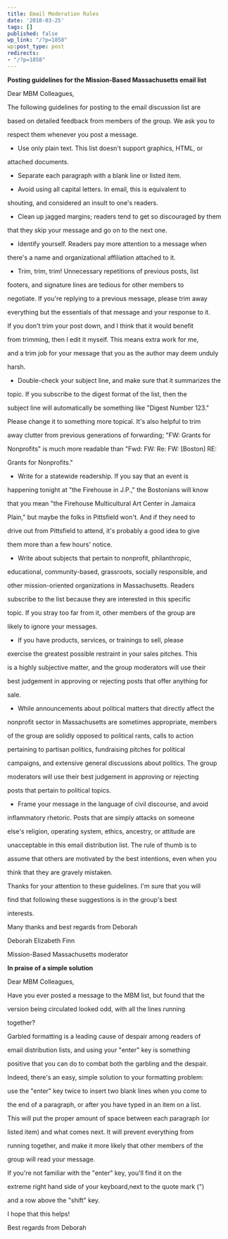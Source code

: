 ```yaml
---
title: Email Moderation Rules
date: '2010-03-25'
tags: []
published: false
wp_link: "/?p=1858"
wp:post_type: post
redirects:
- "/?p=1858"
---
```


**Posting guidelines for the Mission-Based Massachusetts email list**

Dear MBM Colleagues,

The following guidelines for posting to the email discussion list are

based on detailed feedback from members of the group. We ask you to

respect them whenever you post a message.

- Use only plain text. This list doesn't support graphics, HTML, or

attached documents.

- Separate each paragraph with a blank line or listed item.

- Avoid using all capital letters. In email, this is equivalent to

shouting, and considered an insult to one's readers.

- Clean up jagged margins; readers tend to get so discouraged by them

that they skip your message and go on to the next one.

- Identify yourself. Readers pay more attention to a message when

there's a name and organizational affiliation attached to it.

- Trim, trim, trim! Unnecessary repetitions of previous posts, list

footers, and signature lines are tedious for other members to

negotiate. If you're replying to a previous message, please trim away

everything but the essentials of that message and your response to it.

If you don't trim your post down, and I think that it would benefit

from trimming, then I edit it myself. This means extra work for me,

and a trim job for your message that you as the author may deem unduly

harsh.

- Double-check your subject line, and make sure that it summarizes the

topic. If you subscribe to the digest format of the list, then the

subject line will automatically be something like "Digest Number 123."

Please change it to something more topical. It's also helpful to trim

away clutter from previous generations of forwarding; "FW: Grants for

Nonprofits" is much more readable than "Fwd: FW: Re: FW: [Boston] RE:

Grants for Nonprofits."

- Write for a statewide readership. If you say that an event is

happening tonight at "the Firehouse in J.P.," the Bostonians will know

that you mean "the Firehouse Multicultural Art Center in Jamaica

Plain," but maybe the folks in Pittsfield won't. And if they need to

drive out from Pittsfield to attend, it's probably a good idea to give

them more than a few hours' notice.

- Write about subjects that pertain to nonprofit, philanthropic,

educational, community-based, grassroots, socially responsible, and

other mission-oriented organizations in Massachusetts. Readers

subscribe to the list because they are interested in this specific

topic. If you stray too far from it, other members of the group are

likely to ignore your messages.

- If you have products, services, or trainings to sell, please

exercise the greatest possible restraint in your sales pitches. This

is a highly subjective matter, and the group moderators will use their

best judgement in approving or rejecting posts that offer anything for

sale.

- While announcements about political matters that directly affect the

nonprofit sector in Massachusetts are sometimes appropriate, members

of the group are solidly opposed to political rants, calls to action

pertaining to partisan politics, fundraising pitches for political

campaigns, and extensive general discussions about politics. The group

moderators will use their best judgement in approving or rejecting

posts that pertain to political topics.

- Frame your message in the language of civil discourse, and avoid

inflammatory rhetoric. Posts that are simply attacks on someone

else's religion, operating system, ethics, ancestry, or attitude are

unacceptable in this email distribution list. The rule of thumb is to

assume that others are motivated by the best intentions, even when you

think that they are gravely mistaken.

Thanks for your attention to these guidelines. I'm sure that you will

find that following these suggestions is in the group's best

interests.

Many thanks and best regards from Deborah

Deborah Elizabeth Finn

Mission-Based Massachusetts moderator

**In praise of a simple solution**

Dear MBM Colleagues,

Have you ever posted a message to the MBM list, but found that the

version being circulated looked odd, with all the lines running

together?

Garbled formatting is a leading cause of despair among readers of

email distribution lists, and using your "enter" key is something

positive that you can do to combat both the garbling and the despair.

Indeed, there's an easy, simple solution to your formatting problem:

use the "enter" key twice to insert two blank lines when you come to

the end of a paragraph, or after you have typed in an item on a list.

This will put the proper amount of space between each paragraph (or

listed item) and what comes next. It will prevent everything from

running together, and make it more likely that other members of the

group will read your message.

If you're not familiar with the "enter" key, you'll find it on the

extreme right hand side of your keyboard,next to the quote mark (")

and a row above the "shift" key.

I hope that this helps!

Best regards from Deborah

